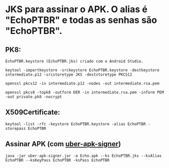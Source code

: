 # JKS para assinar o APK. O alias é "EchoPTBR" e todas as senhas são "EchoPTBR".

## PK8:

`EchoPTBR.keystore (EchoPTBR.jks) criado com o Android Studio.`

`keytool -importkeystore -srckeystore EchoPTBR.keystore -destkeystore intermediate.p12 -srcstoretype JKS -deststoretype PKCS12`

`openssl pkcs12 -in intermediate.p12 -nodes -out intermediate.rsa.pem`

`openssl pkcs8 -topk8 -outform DER -in intermediate.rsa.pem -inform PEM -out private.pk8 -nocrypt`

## X509Certificate:

`keytool -list -rfc -keystore EchoPTBR.keystore -alias EchoPTBR -storepass EchoPTBR`

## Assinar APK (com [uber-apk-signer](https://github.com/patrickfav/uber-apk-signer))

`java -jar uber-apk-signer.jar -a Echo.apk --ks EchoPTBR.jks --ksAlias EchoPTBR --ksKeyPass EchoPTBR -ksPass EchoPTBR`